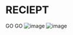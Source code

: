 # RECIEPT
GO GO
![image](https://github.com/Brentuzi/RECIEPT/assets/90348225/f0196b2c-0326-4cc1-afd6-25a311174aaf)
![image](https://github.com/Brentuzi/RECIEPT/assets/90348225/9b8ac21a-9bad-472d-be13-9ec8e77e6007)
